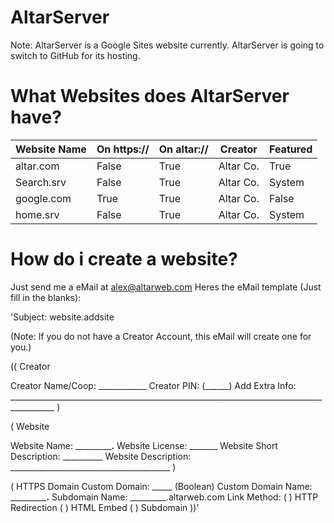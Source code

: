 # AltarServer

Note: AltarServer is a Google Sites website currently. AltarServer is going to switch to GitHub for its hosting.

# What Websites does AltarServer have?

| Website Name | On https:// | On altar:// | Creator   | Featured |
|--------------|-------------|-------------|-----------|----------|
| altar.com    | False       | True        | Altar Co. | True     |
| Search.srv   | False       | True        | Altar Co. | System   |
| google.com   | True        | True        | Altar Co. | False    |
| home.srv     | False       | True        | Altar Co. | System   |

# How do i create a website?

Just send me a eMail at alex@altarweb.com
Heres the eMail template (Just fill in the blanks):

'Subject: website.addsite

(Note: If you do not have a Creator Account, this eMail will create one for you.)

(( Creator

Creator Name/Coop:         ____________
Creator PIN:               (______)
Add Extra Info: _________________________________________________________________________________________
)

( Website

Website Name:              _____________.____
Website License:           _______
Website Short Description: __________
Website Description:       ________________________________________
)

( HTTPS Domain
Custom Domain:             _____ (Boolean)
Custom Domain Name:        _____________.____
Subdomain Name:            _________.altarweb.com
Link Method:               ( ) HTTP Redirection ( ) HTML Embed ( ) Subdomain
))'
